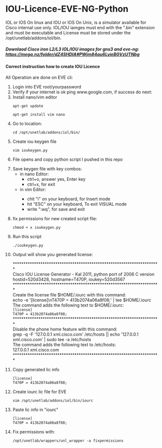 # IOU-Licence-EVE-NG-Python
IOL or IOS On linux and IOU or IOS On Unix, is a simulator available for Cisco internal use only. 
IOL/IOU iamges must end with the ".bin" extension and must be executable and License must be 
stored under the /opt/unetlab/addons/iol/bin.
##### Downlaod Cisco iron L2/L3 IOL/IOU images for gns3 and eve-ng: https://mega.nz/folder/dZ4SHDIA#PWjm84au6LyjeBGVzUTNbg 
#### Correct instruction how to create IOU Licence <br />
All Operation are done on EVE cli: 
<br />
<ol>
<li>Login into EVE root/yourpassword</li>
<li>Verify if your internet is ok ping www.google.com, if success do next:</li>
<li>Install nano/vim editor
   <p><code>apt-get update</code></p>
   <p><code>apt-get install vim nano</code></p>
</li>   
<li>Go to location:
   <p><code>cd /opt/unetlab/addons/iol/bin/</code></p>
</li>
<li>Create iou keygen file
   <p><code>vim ioukeygen.py</code></p>
</li>   
<li>File opens and copy python script I pushed in this repo </li>
   <p></p>
<li>Save keygen file with key combos:
  	<ul>
    <li>in nano Editor:
        <ul>
            <li>ctrl+o, answer yes, Enter key </li>
            <li>ctrl+x, for exit</li>
        </ul>
    </li>
    <li>in vim Editor:</li>
  		<ul>
            <li>chit "i" on your keyboard, for Insert mode  </li>
            <li>hit "ESC" on your keyboard, To exit VISUAL mode</li>
          	<li>write ":wq", for save and exit </li>
        </ul>
</ul>
</li>
   <p></p>
<li> fix permissions for new created script file:
   <p><code>chmod + x ioukeygen.py</code></p>
</li>
<li>Run this script
   <p><code>./ioukeygen.py</code></p>
</li>
<li>Output will show you generated license:
   <p>
      ********************************************************************* <br />
      Cisco IOU License Generator - Kal 2011, python port of 2006 C version <br />
      hostid=520d3428, hostname=T470P, ioukey=520d3567 <br />
      ********************************************************************* <br />
      Create the license file $HOME/.iourc with this command: <br />
      echo -e '[license]\nT470P = 413b2074a06a8f08;' | tee $HOME/.iourc  <br />
      The command adds the following text to $HOME/.iourc: <br />
      <code>[license]</code> <br />
      <code>T470P = 413b2074a06a8f08;</code> <br />
      ********************************************************************* <br />
      Disable the phone home feature with this command: <br />
      grep -q -F '127.0.0.1 xml.cisco.com' /etc/hosts || echo '127.0.0.1 xml.cisco.com' | sudo tee -a /etc/hosts <br />
      The command adds the following text to /etc/hosts: <br />
      127.0.0.1 xml.cisco.com <br />
      ********************************************************************* <br />  
   </p>
</li>
<li>Copy generated lic info
   <p>
    <code>[license]</code> <br />
    <code>T470P = 413b2074a06a8f08;</code> <br />
   </p>
</li>
<li>Create iourc lic file for EVE
   <p><code>vim /opt/unetlab/addons/iol/bin/iourc</code></p>
</li>
<li>Paste lic info in "iourc"
   <p>
    <code>[license]</code> <br />
    <code>T470P = 413b2074a06a8f08;</code> <br />
   </p>
</li>
<li>Fix permissions with:
   <p><code>/opt/unetlab/wrappers/unl_wrapper -a fixpermissions</code></p>
</li>
</ol>



